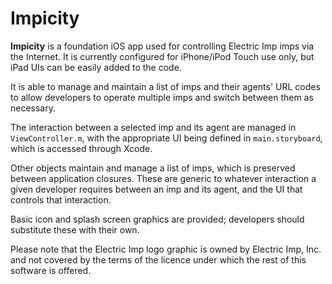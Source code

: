 # Impicity

**Impicity** is a foundation iOS app used for controlling Electric Imp imps via the Internet. It is currently configured for iPhone/iPod Touch use only, but iPad UIs can be easily added to the code.

It is able to manage and maintain a list of imps and their agents' URL codes to allow developers to operate multiple imps and switch between them as necessary.

The interaction between a selected imp and its agent are managed in `ViewController.m`, with the appropriate UI being defined in `main.storyboard`, which is accessed through Xcode.

Other objects maintain and manage a list of imps, which is preserved between application closures. These are generic to whatever interaction a given developer requires between an imp and its agent, and the UI that controls that interaction.

Basic icon and splash screen graphics are provided; developers should substitute these with their own.

Please note that the Electric Imp logo graphic is owned by Electric Imp, Inc. and not covered by the terms of the licence under which the rest of this software is offered.